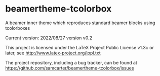 # beamertheme-tcolorbox

A beamer inner theme which reproduces standard beamer blocks using tcolorboxes

Current version: 2022/08/27 version v0.2

This project is licensed under the LaTeX Project Public License v1.3c or later, see http://www.latex-project.org/lppl.txt

The project repository, including a bug tracker, can be found at https://github.com/samcarter/beamertheme-tcolorbox/issues
